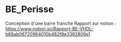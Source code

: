# BE_Perisse
Conception d'une barre franche
Rapport sur notion : https://www.notion.so/Rapport-BE-VHDL-b68ab06720964010b482f8e3392809e1

